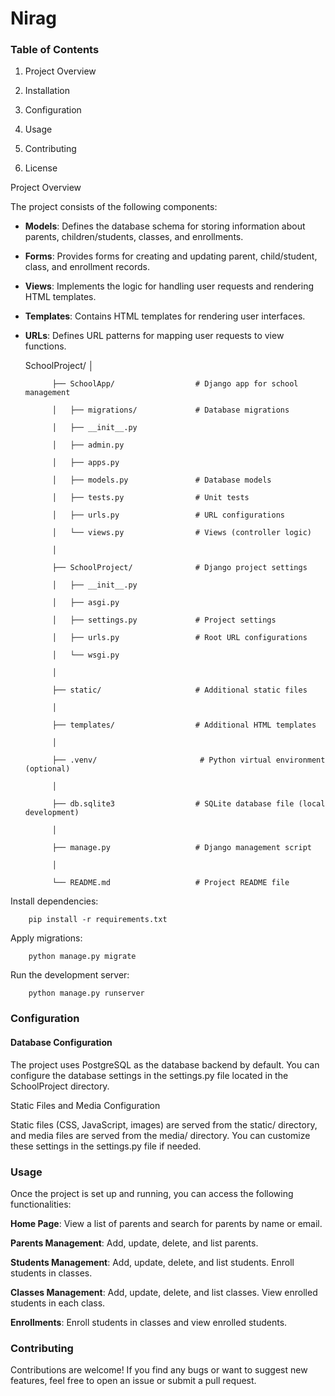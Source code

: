 # Nirag

### Table of Contents

1.  Project Overview

2.  Installation

3. Configuration

4. Usage

5. Contributing

6. License


Project Overview

The project consists of the following components:

* **Models**: Defines the database schema for storing information about parents, children/students, classes, and enrollments.


* **Forms**: Provides forms for creating and updating parent, child/student, class, and enrollment records.


* **Views**: Implements the logic for handling user requests and rendering HTML templates.


* **Templates**: Contains HTML templates for rendering user interfaces.


* **URLs**: Defines URL patterns for mapping user requests to view functions.



    SchoolProject/
            │
            
            ├── SchoolApp/                  # Django app for school management
            
            │   ├── migrations/             # Database migrations
 
            │   ├── __init__.py
            
            │   ├── admin.py
            
            │   ├── apps.py
            
            │   ├── models.py               # Database models
            
            │   ├── tests.py                # Unit tests
            
            │   ├── urls.py                 # URL configurations
            
            │   └── views.py                # Views (controller logic)
            
            │
            
            ├── SchoolProject/              # Django project settings
            
            │   ├── __init__.py
            
            │   ├── asgi.py
            
            │   ├── settings.py             # Project settings
            
            │   ├── urls.py                 # Root URL configurations
            
            │   └── wsgi.py
            
            │
            
            ├── static/                     # Additional static files
            
            │
            
            ├── templates/                  # Additional HTML templates
            
            │
            
            ├── .venv/                       # Python virtual environment (optional)
            
            │
            
            ├── db.sqlite3                  # SQLite database file (local development)
            
            │
            
            ├── manage.py                   # Django management script
            
            │
            
            └── README.md                   # Project README file


Install dependencies:

        pip install -r requirements.txt

Apply migrations:

        python manage.py migrate

Run the development server:

        python manage.py runserver

### Configuration

#### Database Configuration

The project uses PostgreSQL as the database backend by default. You can configure the database settings in the settings.py file located in the SchoolProject directory.

Static Files and Media Configuration

Static files (CSS, JavaScript, images) are served from the static/ directory, and media files are served from the media/ directory. You can customize these settings in the settings.py file if needed.

### Usage

Once the project is set up and running, you can access the following functionalities:

**Home Page**: View a list of parents and search for parents by name or email.


**Parents Management**:     Add, update, delete, and list parents.


**Students Management**:    Add, update, delete, and list students. Enroll students in classes.


**Classes Management**:     Add, update, delete, and list classes. View enrolled students in each class.


**Enrollments**:    Enroll students in classes and view enrolled students.


### Contributing

Contributions are welcome! If you find any bugs or want to suggest new features, feel free to open an issue or submit a pull request.



